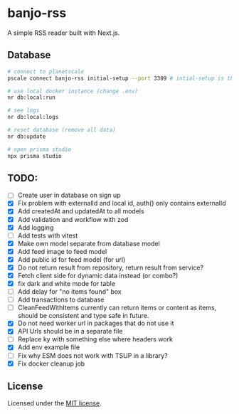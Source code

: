# banjo-rss

A simple RSS reader built with Next.js.

## Database

```bash
# connect to planetscale
pscale connect banjo-rss initial-setup --port 3309 # intial-setup is the branch name in planetscale

# use local docker instance (change .env)
nr db:local:run

# see logs
nr db:local:logs

# reset database (remove all data)
nr db:update

# open prisma studio
npx prisma studio
```

## TODO:

-   [ ] Create user in database on sign up
-   [x] Fix problem with externalId and local id, auth() only contains externalId
-   [x] Add createdAt and updatedAt to all models
-   [x] Add validation and workflow with zod
-   [x] Add logging
-   [ ] Add tests with vitest
-   [x] Make own model separate from database model
-   [x] Add feed image to feed model
-   [x] Add public id for feed model (for url)
-   [x] Do not return result from repository, return result from service?
-   [x] Fetch client side for dynamic data instead (or combo?)
-   [x] fix dark and white mode for table
-   [ ] Add delay for "no items found" box
-   [ ] Add transactions to database
-   [ ] CleanFeedWithItems currently can return items or content as items, should be consistent and type safe in future.
-   [x] Do not need worker url in packages that do not use it 
-   [x] API Urls should be in a separate file
-   [ ] Replace ky with something else where headers work
-   [x] Add env example file
-   [ ] Fix why ESM does not work with TSUP in a library?
-   [x] Fix docker cleanup job

## License

Licensed under the [MIT license](https://github.com/shadcn/ui/blob/main/LICENSE.md).
